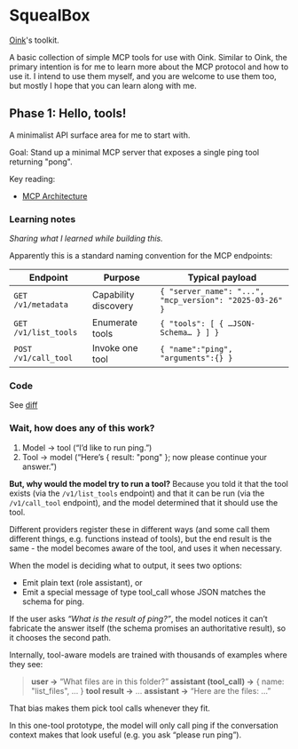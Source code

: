 # SquealBox

[Oink](https://github.com/davidragone/oink)'s toolkit.

A basic collection of simple MCP tools for use with Oink. Similar to Oink, the
primary intention is for me to learn more about the MCP protocol and how to use
it. I intend to use them myself, and you are welcome to use them too, but mostly
I hope that you can learn along with me.

## Phase 1: Hello, tools!

A minimalist API surface area for me to start with.

Goal: Stand up a minimal MCP server that exposes a single ping tool returning "pong".

Key reading:
- [MCP Architecture](https://modelcontextprotocol.io/docs/concepts/architecture)

### Learning notes

_Sharing what I learned while building this._

Apparently this is a standard naming convention for the MCP endpoints:

| Endpoint             | Purpose              | Typical payload |
| -------------------- | -------------------- | --------------- |
| `GET /v1/metadata`   | Capability discovery | `{ "server_name": "...", "mcp_version": "2025-03-26" }` |
| `GET /v1/list_tools` | Enumerate tools      | `{ "tools": [ { …JSON-Schema… } ] }`                    |
| `POST /v1/call_tool` | Invoke one tool      | `{ "name":"ping", "arguments":{} }`                     |

### Code

See [diff](https://github.com/DavidRagone/SquealBox/commit/82d5308947b7bdd7483246d90b1b4ac81d52b1a4)

### Wait, how does any of this work?

1. Model → tool (“I’d like to run ping.”)
1. Tool → model (“Here’s { result: "pong" }; now please continue your answer.”)

**But, why would the model try to run a tool?** Because you told it that the tool
exists (via the `/v1/list_tools` endpoint) and that it can be run (via the
`/v1/call_tool` endpoint), and the model determined that it should use the tool.

Different providers register these in different ways (and some call them
different things, e.g. functions instead of tools), but the end result is the
same - the model becomes aware of the tool, and uses it when necessary.

When the model is deciding what to output, it sees two options:

* Emit plain text (role assistant), or
* Emit a special message of type tool_call whose JSON matches the schema for ping.

If the user asks _“What is the result of ping?”_, the model notices it can’t
fabricate the answer itself (the schema promises an authoritative result), so it
chooses the second path.

Internally, tool-aware models are trained with thousands of examples where they
see:

> **user →** “What files are in this folder?”
> **assistant (tool_call) →** { name: "list_files", … }
> **tool result →** …
> **assistant →** “Here are the files: …”

That bias makes them pick tool calls whenever they fit.

In this one-tool prototype, the model will only call ping if the
conversation context makes that look useful (e.g. you ask “please run ping”).


